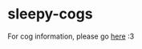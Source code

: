 # sleepy-cogs
For cog information, please go [here](https://github.com/itsbongocatt/bongocat-cogs/issues/3) :3
